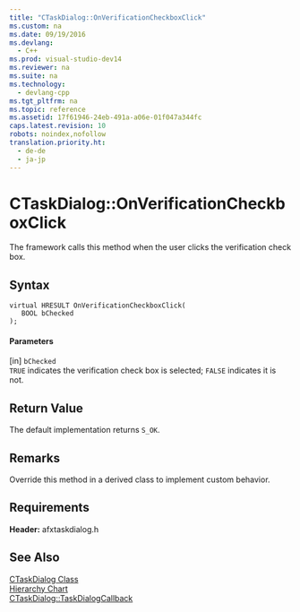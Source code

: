 ```yaml
---
title: "CTaskDialog::OnVerificationCheckboxClick"
ms.custom: na
ms.date: 09/19/2016
ms.devlang: 
  - C++
ms.prod: visual-studio-dev14
ms.reviewer: na
ms.suite: na
ms.technology: 
  - devlang-cpp
ms.tgt_pltfrm: na
ms.topic: reference
ms.assetid: 17f61946-24eb-491a-a06e-01f047a344fc
caps.latest.revision: 10
robots: noindex,nofollow
translation.priority.ht: 
  - de-de
  - ja-jp
---
```

# CTaskDialog::OnVerificationCheckboxClick
The framework calls this method when the user clicks the verification check box.  
  
## Syntax  
  
```  
virtual HRESULT OnVerificationCheckboxClick(  
   BOOL bChecked  
);  
```  
  
#### Parameters  
 [in] `bChecked`  
 `TRUE` indicates the verification check box is selected; `FALSE` indicates it is not.  
  
## Return Value  
 The default implementation returns `S_OK`.  
  
## Remarks  
 Override this method in a derived class to implement custom behavior.  
  
## Requirements  
 **Header:** afxtaskdialog.h  
  
## See Also  
 [CTaskDialog Class](../vs140/CTaskDialog-Class.md)   
 [Hierarchy Chart](../vs140/Hierarchy-Chart.md)   
 [CTaskDialog::TaskDialogCallback](../vs140/CTaskDialog--TaskDialogCallback.md)